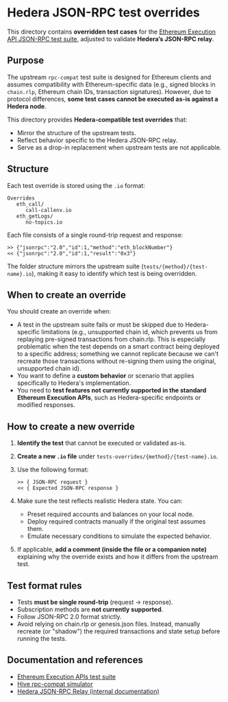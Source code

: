# Hedera JSON-RPC test overrides

This directory contains **overridden test cases** for the [Ethereum Execution API JSON-RPC test suite](https://github.com/ethereum/execution-apis/tree/main/tests), adjusted to validate **Hedera’s JSON-RPC relay**.

## Purpose

The upstream `rpc-compat` test suite is designed for Ethereum clients and assumes compatibility with Ethereum-specific data (e.g., signed blocks in `chain.rlp`, Ethereum chain IDs, transaction signatures). However, due to protocol differences, **some test cases cannot be executed as-is against a Hedera node**.

This directory provides **Hedera-compatible test overrides** that:

- Mirror the structure of the upstream tests.
- Reflect behavior specific to the Hedera JSON-RPC relay.
- Serve as a drop-in replacement when upstream tests are not applicable.

## Structure

Each test override is stored using the `.io` format:

```
Overrides
   eth_call/
      call-callenv.io
   eth_getLogs/
      no-topics.io
````

Each file consists of a single round-trip request and response:

```
>> {"jsonrpc":"2.0","id":1,"method":"eth_blockNumber"}
<< {"jsonrpc":"2.0","id":1,"result":"0x3"}
````

The folder structure mirrors the upstream suite (`tests/{method}/{test-name}.io`), making it easy to identify which test is being overridden.

## When to create an override

You should create an override when:

* A test in the upstream suite fails or must be skipped due to Hedera-specific limitations (e.g., unsupported chain id, which prevents us from replaying pre-signed transactions from chain.rlp. This is especially problematic when the test depends on a smart contract being deployed to a specific address; something we cannot replicate because we can't recreate those transactions without re-signing them using the original, unsupported chain id).
* You want to define a **custom behavior** or scenario that applies specifically to Hedera's implementation.
* You need to **test features not currently supported in the standard Ethereum Execution APIs**, such as Hedera-specific endpoints or modified responses.

## How to create a new override

1. **Identify the test** that cannot be executed or validated as-is.

2. **Create a new `.io` file** under `tests-overrides/{method}/{test-name}.io`.

3. Use the following format:

   ```
   >> { JSON-RPC request }
   << { Expected JSON-RPC response }
   ```

4. Make sure the test reflects realistic Hedera state. You can:

    * Preset required accounts and balances on your local node.
    * Deploy required contracts manually if the original test assumes them.
    * Emulate necessary conditions to simulate the expected behavior.

5. If applicable, **add a comment (inside the file or a companion note)** explaining why the override exists and how it differs from the upstream test.

## Test format rules

* Tests **must be single round-trip** (request → response).
* Subscription methods are **not currently supported**.
* Follow JSON-RPC 2.0 format strictly.
* Avoid relying on chain.rlp or genesis.json files. Instead, manually recreate (or "shadow") the required transactions and state setup before running the tests.

## Documentation and references

* [Ethereum Execution APIs test suite](https://github.com/ethereum/execution-apis/tree/main/tests)
* [Hive rpc-compat simulator](https://github.com/ethereum/hive/tree/master/simulators/ethereum/rpc-compat)
* [Hedera JSON-RPC Relay (internal documentation)](https://your-internal-docs-link-if-applicable)
